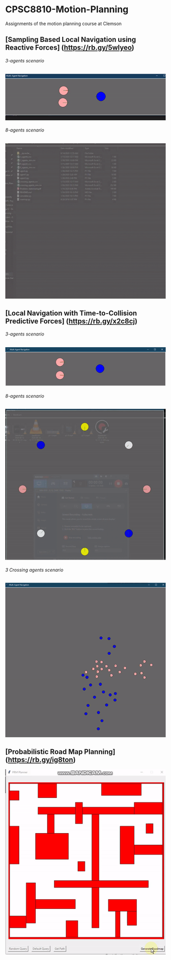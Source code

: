# CPSC8810-Motion-Planning
Assignments of the motion planning course at Clemson

## [Sampling Based Local Navigation using Reactive Forces] (https://rb.gy/5wlyeo)
###### 3-agents scenario
![](https://github.com/anaskhan496/CPSC8810-Motion-Planning/blob/master/1-Sampling-Based-Local-Navigation/p1-3.gif)

###### 8-agents scenario
![](https://github.com/anaskhan496/CPSC8810-Motion-Planning/blob/master/1-Sampling-Based-Local-Navigation/p1-8.gif)

## [Local Navigation with Time-to-Collision Predictive Forces] (https://rb.gy/x2c8cj)
###### 3-agents scenario 
![](https://github.com/anaskhan496/CPSC8810-Motion-Planning/blob/master/2-Local-Navigation-with-TTC-forces/p2-3.gif)

###### 8-agents scenario
![](https://github.com/anaskhan496/CPSC8810-Motion-Planning/blob/master/2-Local-Navigation-with-TTC-forces/p2-8.gif)

###### 3 Crossing agents scenario
![](https://github.com/anaskhan496/CPSC8810-Motion-Planning/blob/master/2-Local-Navigation-with-TTC-forces/p2-crossing.gif)

## [Probabilistic Road Map Planning] (https://rb.gy/ig8ton)
![](https://github.com/anaskhan496/CPSC8810-Motion-Planning/blob/master/4-Probabilistic-Road-Map-Planner/p4-prm.gif)

